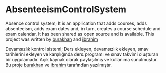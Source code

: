 # AbsenteeismControlSystem

Absence control system; It is an application that adds courses, adds absenteeism, adds exam dates and, in turn, creates a course schedule and exam calendar. It has been shared as open source and is available. This project was written by [burakhan](https://github.com/BurakhanKurt) and [ibrahim](https://github.com/ibrahimhates)

Devamsızlık kontrol sistemi; Ders ekleyen, devamsızlık ekleyen, sınav tarihlerini ekleyen ve karşılığında ders programı ve sınav takvimi oluşturan bir uygulamadır. Açık kaynak olarak paylaşılmış ve kullanıma sunulmuştur. Bu proje [burakhan](https://github.com/BurakhanKurt) ve [ibrahim](https://github.com/ibrahimhates) tarafından yazılmıştır.

